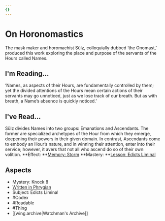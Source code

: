 ```yaml
---
{}
---
```

# On Horonomastics
The mask maker and horomachist Sülz, colloquially dubbed ‘the Onomast,’ produced this work exploring the place and purpose of the servants of the Hours called Names.
## I'm Reading...
‘Names, as aspects of their Hours, are fundamentally controlled by them; yet the divided attentions of the Hours mean certain actions of their servants may go unnoticed, just as we lose track of our breath. But as with breath, a Name’s absence is quickly noticed.’
## I've Read...
Sülz divides Names into two groups: Emanations and Ascendants. The former are specialized archetypes of the Hour from which they emerge, deepening their powers in their given domain. In contrast, Ascendants come to embody an Hour’s nature, and in winning their attention, enter into their service; however, it avers that not all who ascend do so of their own volition.
**Effect: **[Memory: Storm](https://uadaf.theevilroot.xyz/rowenarium/element/mem.storm)
**Mastery: **[Lesson: Edicts Liminal](https://uadaf.theevilroot.xyz/rowenarium/element/x.edictsliminal)
## Aspects
- Mystery: Knock 8
- [Written in Phrygian](https://uadaf.theevilroot.xyz/rowenarium/element/w.phrygian)
- Subject: Edicts Liminal
- #Codex
- #Readable
- #Thing
- [[wing.archive|Watchman's Archive]]